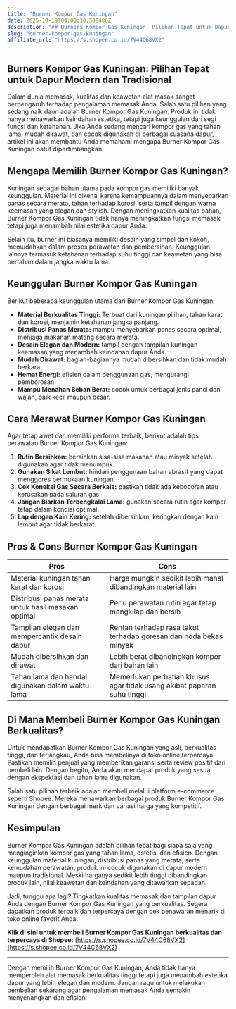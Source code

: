 ```yaml
---
title: "Burner Kompor Gas Kuningan"
date: 2025-10-19T04:00:30.508486Z
description: "## Burners Kompor Gas Kuningan: Pilihan Tepat untuk Dapur Modern dan Tradisional..."
slug: "burner-kompor-gas-kuningan"
affiliate_url: "https://s.shopee.co.id/7V44C68VX2"
---
```

## Burners Kompor Gas Kuningan: Pilihan Tepat untuk Dapur Modern dan Tradisional

Dalam dunia memasak, kualitas dan keawetan alat masak sangat berpengaruh terhadap pengalaman memasak Anda. Salah satu pilihan yang sedang naik daun adalah Burner Kompor Gas Kuningan. Produk ini tidak hanya menawarkan keindahan estetika, tetapi juga keunggulan dari segi fungsi dan ketahanan. Jika Anda sedang mencari kompor gas yang tahan lama, mudah dirawat, dan cocok digunakan di berbagai suasana dapur, artikel ini akan membantu Anda memahami mengapa Burner Kompor Gas Kuningan patut dipertimbangkan.

## Mengapa Memilih Burner Kompor Gas Kuningan?

Kuningan sebagai bahan utama pada kompor gas memiliki banyak keunggulan. Material ini dikenal karena kemampuannya dalam menyebarkan panas secara merata, tahan terhadap korosi, serta tampil dengan warna keemasan yang elegan dan stylish. Dengan meningkatkan kualitas bahan, Burner Kompor Gas Kuningan tidak hanya meningkatkan fungsi memasak tetapi juga menambah nilai estetika dapur Anda.

Selain itu, burner ini biasanya memiliki desain yang simpel dan kokoh, memudahkan dalam proses perawatan dan pembersihan. Keunggulan lainnya termasuk ketahanan terhadap suhu tinggi dan keawetan yang bisa bertahan dalam jangka waktu lama.

## Keunggulan Burner Kompor Gas Kuningan

Berikut beberapa keunggulan utama dari Burner Kompor Gas Kuningan:

- **Material Berkualitas Tinggi:** Terbuat dari kuningan pilihan, tahan karat dan korosi, menjamin ketahanan jangka panjang.
- **Distribusi Panas Merata:** mampu menyebarkan panas secara optimal, menjaga makanan matang secara merata.
- **Desain Elegan dan Modern:** tampil dengan tampilan kuningan keemasan yang menambah keindahan dapur Anda.
- **Mudah Dirawat:** bagian-bagiannya mudah dibersihkan dan tidak mudah berkarat.
- **Hemat Energi:** efisien dalam penggunaan gas, mengurangi pemborosan.
- **Mampu Menahan Beban Berat:** cocok untuk berbagai jenis panci dan wajan, baik kecil maupun besar.

## Cara Merawat Burner Kompor Gas Kuningan

Agar tetap awet dan memiliki performa terbaik, berikut adalah tips perawatan Burner Kompor Gas Kuningan:

1. **Rutin Bersihkan:** bersihkan sisa-sisa makanan atau minyak setelah digunakan agar tidak menumpuk.
2. **Gunakan Sikat Lembut:** hindari penggunaan bahan abrasif yang dapat menggores permukaan kuningan.
3. **Cek Koneksi Gas Secara Berkala:** pastikan tidak ada kebocoran atau kerusakan pada saluran gas.
4. **Jangan Biarkan Terbengkalai Lama:** gunakan secara rutin agar kompor tetap dalam kondisi optimal.
5. **Lap dengan Kain Kering:** setelah dibersihkan, keringkan dengan kain lembut agar tidak berkarat.

## Pros & Cons Burner Kompor Gas Kuningan

| **Pros** | **Cons** |
|---|---|
| Material kuningan tahan karat dan korosi | Harga mungkin sedikit lebih mahal dibandingkan material lain |
| Distribusi panas merata untuk hasil masakan optimal | Perlu perawatan rutin agar tetap mengkilap dan bersih |
| Tampilan elegan dan mempercantik desain dapur | Rentan terhadap rasa takut terhadap goresan dan noda bekas minyak |
| Mudah dibersihkan dan dirawat | Lebih berat dibandingkan kompor dari bahan lain |
| Tahan lama dan handal digunakan dalam waktu lama | Memerlukan perhatian khusus agar tidak usang akibat paparan suhu tinggi |

## Di Mana Membeli Burner Kompor Gas Kuningan Berkualitas?

Untuk mendapatkan Burner Kompor Gas Kuningan yang asli, berkualitas tinggi, dan terjangkau, Anda bisa membelinya di toko online terpercaya. Pastikan memilih penjual yang memberikan garansi serta review positif dari pembeli lain. Dengan begitu, Anda akan mendapat produk yang sesuai dengan ekspektasi dan tahan lama digunakan.

Salah satu pilihan terbaik adalah membeli melalui platform e-commerce seperti Shopee. Mereka menawarkan berbagai produk Burner Kompor Gas Kuningan dengan berbagai merk dan variasi harga yang kompetitif.

## Kesimpulan

Burner Kompor Gas Kuningan adalah pilihan tepat bagi siapa saja yang menginginkan kompor gas yang tahan lama, estetis, dan efisien. Dengan keunggulan material kuningan, distribusi panas yang merata, serta kemudahan perawatan, produk ini cocok digunakan di dapur modern maupun tradisional. Meski harganya sedikit lebih tinggi dibandingkan produk lain, nilai keawetan dan keindahan yang ditawarkan sepadan.

Jadi, tunggu apa lagi? Tingkatkan kualitas memasak dan tampilan dapur Anda dengan Burner Kompor Gas Kuningan yang berkualitas. Segera dapatkan produk terbaik dan terpercaya dengan cek penawaran menarik di toko online favorit Anda.

**Klik di sini untuk membeli Burner Kompor Gas Kuningan berkualitas dan terpercaya di Shopee:** [https://s.shopee.co.id/7V44C68VX2](https://s.shopee.co.id/7V44C68VX2)

---

Dengan memilih Burner Kompor Gas Kuningan, Anda tidak hanya memperoleh alat memasak berkualitas tinggi tetapi juga menambah estetika dapur yang lebih elegan dan modern. Jangan ragu untuk melakukan pembelian sekarang agar pengalaman memasak Anda semakin menyenangkan dan efisien!